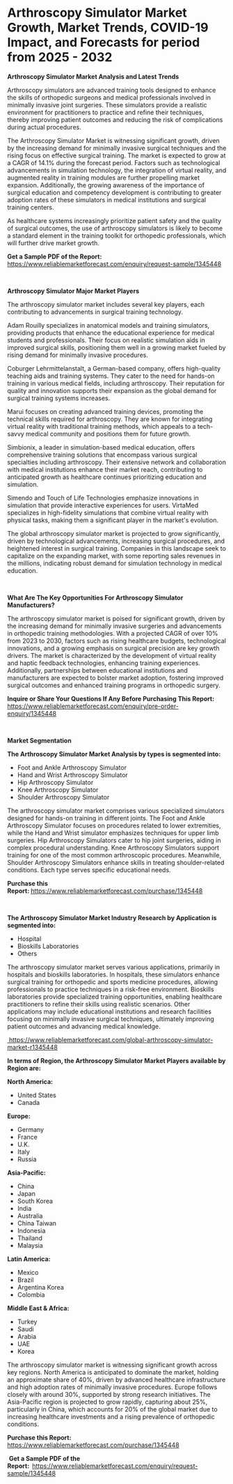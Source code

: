 <p><h1>Arthroscopy Simulator Market Growth, Market Trends, COVID-19 Impact, and Forecasts for period from 2025 - 2032</h1></p><p><strong>Arthroscopy Simulator Market Analysis and Latest Trends</strong></p>
<p><p>Arthroscopy simulators are advanced training tools designed to enhance the skills of orthopedic surgeons and medical professionals involved in minimally invasive joint surgeries. These simulators provide a realistic environment for practitioners to practice and refine their techniques, thereby improving patient outcomes and reducing the risk of complications during actual procedures.</p><p>The Arthroscopy Simulator Market is witnessing significant growth, driven by the increasing demand for minimally invasive surgical techniques and the rising focus on effective surgical training. The market is expected to grow at a CAGR of 14.1% during the forecast period. Factors such as technological advancements in simulation technology, the integration of virtual reality, and augmented reality in training modules are further propelling market expansion. Additionally, the growing awareness of the importance of surgical education and competency development is contributing to greater adoption rates of these simulators in medical institutions and surgical training centers.</p><p>As healthcare systems increasingly prioritize patient safety and the quality of surgical outcomes, the use of arthroscopy simulators is likely to become a standard element in the training toolkit for orthopedic professionals, which will further drive market growth.</p></p>
<p><strong>Get a Sample PDF of the Report:&nbsp;</strong> <a href="https://www.reliablemarketforecast.com/enquiry/request-sample/1345448?utm_campaign=3092&utm_medium=2&utm_source=Github&utm_content=ia&utm_term=13042025&utm_id=arthroscopy-simulator">https://www.reliablemarketforecast.com/enquiry/request-sample/1345448</a></p>
<p>&nbsp;</p>
<p><strong>Arthroscopy Simulator Major Market Players</strong></p>
<p><p>The arthroscopy simulator market includes several key players, each contributing to advancements in surgical training technology. </p><p>Adam Rouilly specializes in anatomical models and training simulators, providing products that enhance the educational experience for medical students and professionals. Their focus on realistic simulation aids in improved surgical skills, positioning them well in a growing market fueled by rising demand for minimally invasive procedures.</p><p>Coburger Lehrmittelanstalt, a German-based company, offers high-quality teaching aids and training systems. They cater to the need for hands-on training in various medical fields, including arthroscopy. Their reputation for quality and innovation supports their expansion as the global demand for surgical training systems increases.</p><p>Marui focuses on creating advanced training devices, promoting the technical skills required for arthroscopy. They are known for integrating virtual reality with traditional training methods, which appeals to a tech-savvy medical community and positions them for future growth.</p><p>Simbionix, a leader in simulation-based medical education, offers comprehensive training solutions that encompass various surgical specialties including arthroscopy. Their extensive network and collaboration with medical institutions enhance their market reach, contributing to anticipated growth as healthcare continues prioritizing education and simulation.</p><p>Simendo and Touch of Life Technologies emphasize innovations in simulation that provide interactive experiences for users. VirtaMed specializes in high-fidelity simulations that combine virtual reality with physical tasks, making them a significant player in the market's evolution.</p><p>The global arthroscopy simulator market is projected to grow significantly, driven by technological advancements, increasing surgical procedures, and heightened interest in surgical training. Companies in this landscape seek to capitalize on the expanding market, with some reporting sales revenues in the millions, indicating robust demand for simulation technology in medical education.</p></p>
<p>&nbsp;</p>
<p><strong>What Are The Key Opportunities For Arthroscopy Simulator Manufacturers?</strong></p>
<p><p>The arthroscopy simulator market is poised for significant growth, driven by the increasing demand for minimally invasive surgeries and advancements in orthopedic training methodologies. With a projected CAGR of over 10% from 2023 to 2030, factors such as rising healthcare budgets, technological innovations, and a growing emphasis on surgical precision are key growth drivers. The market is characterized by the development of virtual reality and haptic feedback technologies, enhancing training experiences. Additionally, partnerships between educational institutions and manufacturers are expected to bolster market adoption, fostering improved surgical outcomes and enhanced training programs in orthopedic surgery.</p></p>
<p><strong>Inquire or Share Your Questions If Any Before Purchasing This Report:</strong> <a href="https://www.reliablemarketforecast.com/enquiry/pre-order-enquiry/1345448?utm_campaign=3092&utm_medium=2&utm_source=Github&utm_content=ia&utm_term=13042025&utm_id=arthroscopy-simulator">https://www.reliablemarketforecast.com/enquiry/pre-order-enquiry/1345448</a></p>
<p>&nbsp;</p>
<p><strong>Market Segmentation</strong></p>
<p><strong>The Arthroscopy Simulator Market Analysis by types is segmented into:</strong></p>
<p><ul><li>Foot and Ankle Arthroscopy Simulator</li><li>Hand and Wrist Arthroscopy Simulator</li><li>Hip Arthroscopy Simulator</li><li>Knee Arthroscopy Simulator</li><li>Shoulder Arthroscopy Simulator</li></ul></p>
<p><p>The arthroscopy simulator market comprises various specialized simulators designed for hands-on training in different joints. The Foot and Ankle Arthroscopy Simulator focuses on procedures related to lower extremities, while the Hand and Wrist simulator emphasizes techniques for upper limb surgeries. Hip Arthroscopy Simulators cater to hip joint surgeries, aiding in complex procedural understanding. Knee Arthroscopy Simulators support training for one of the most common arthroscopic procedures. Meanwhile, Shoulder Arthroscopy Simulators enhance skills in treating shoulder-related conditions. Each type serves specific educational needs.</p></p>
<p><strong>Purchase this Report:&nbsp;</strong><a href="https://www.reliablemarketforecast.com/purchase/1345448?utm_campaign=3092&utm_medium=2&utm_source=Github&utm_content=ia&utm_term=13042025&utm_id=arthroscopy-simulator">https://www.reliablemarketforecast.com/purchase/1345448</a></p>
<p>&nbsp;</p>
<p><strong>The Arthroscopy Simulator Market Industry Research by Application is segmented into:</strong></p>
<p><ul><li>Hospital</li><li>Bioskills Laboratories</li><li>Others</li></ul></p>
<p><p>The arthroscopy simulator market serves various applications, primarily in hospitals and bioskills laboratories. In hospitals, these simulators enhance surgical training for orthopedic and sports medicine procedures, allowing professionals to practice techniques in a risk-free environment. Bioskills laboratories provide specialized training opportunities, enabling healthcare practitioners to refine their skills using realistic scenarios. Other applications may include educational institutions and research facilities focusing on minimally invasive surgical techniques, ultimately improving patient outcomes and advancing medical knowledge.</p></p>
<p><a href="https://www.reliablemarketforecast.com/global-arthroscopy-simulator-market-r1345448?utm_campaign=3092&utm_medium=2&utm_source=Github&utm_content=ia&utm_term=13042025&utm_id=arthroscopy-simulator">&nbsp;https://www.reliablemarketforecast.com/global-arthroscopy-simulator-market-r1345448</a></p>
<p><strong>In terms of Region, the Arthroscopy Simulator Market Players available by Region are:</strong></p>
<p>
    <p> <strong> North America: </strong>
        <ul>
            <li>United States</li>
            <li>Canada</li>
        </ul>
        </p> 
    <p> <strong> Europe: </strong>
        <ul>
            <li>Germany</li>
            <li>France</li>
            <li>U.K.</li>
            <li>Italy</li>
            <li>Russia</li>
        </ul>
        </p> 
    <p> <strong> Asia-Pacific: </strong>
        <ul>
            <li>China</li>
            <li>Japan</li>
            <li>South Korea</li>
            <li>India</li>
            <li>Australia</li>
            <li>China Taiwan</li>
            <li>Indonesia</li>
            <li>Thailand</li>
            <li>Malaysia</li>
        </ul>
        </p> 
    <p> <strong> Latin America: </strong>
        <ul>
            <li>Mexico</li>
            <li>Brazil</li>
            <li>Argentina Korea</li>
            <li>Colombia</li>
        </ul>
        </p> 
    <p> <strong> Middle East & Africa: </strong>
        <ul>
            <li>Turkey</li>
            <li>Saudi</li>
            <li>Arabia</li>
            <li>UAE</li>
            <li>Korea</li>
        </ul>
    </p>
    </p>
<p><p>The arthroscopy simulator market is witnessing significant growth across key regions. North America is anticipated to dominate the market, holding an approximate share of 40%, driven by advanced healthcare infrastructure and high adoption rates of minimally invasive procedures. Europe follows closely with around 30%, supported by strong research initiatives. The Asia-Pacific region is projected to grow rapidly, capturing about 25%, particularly in China, which accounts for 20% of the global market due to increasing healthcare investments and a rising prevalence of orthopedic conditions.</p></p>
<p><strong>Purchase this Report: </strong><a href="https://www.reliablemarketforecast.com/purchase/1345448?utm_campaign=3092&utm_medium=2&utm_source=Github&utm_content=ia&utm_term=13042025&utm_id=arthroscopy-simulator">https://www.reliablemarketforecast.com/purchase/1345448</a></p>
<p>&nbsp;<strong>Get a Sample PDF of the Report:&nbsp;&nbsp;</strong><a href="https://www.reliablemarketforecast.com/enquiry/request-sample/1345448?utm_campaign=3092&utm_medium=2&utm_source=Github&utm_content=ia&utm_term=13042025&utm_id=arthroscopy-simulator">https://www.reliablemarketforecast.com/enquiry/request-sample/1345448</a></p>
<p><strong></strong></p>
<p><p></p><p></p><p></p></p>